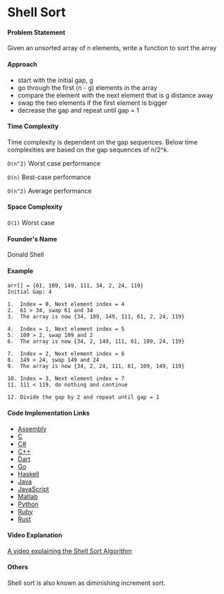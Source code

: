 # Shell Sort

#### Problem Statement

Given an unsorted array of n elements, write a function to sort the array

#### Approach

- start with the initial gap, g
- go through the first (n - g) elements in the array  
- compare the element with the next element that is g distance away
- swap the two elements if the first element is bigger
- decrease the gap and repeat until gap = 1

#### Time Complexity
Time complexity is dependent on the gap sequences.
Below time complexities are based on the gap sequences of n/2^k.

`O(n^2)` Worst case performance

`O(n)` Best-case performance

`O(n^2)` Average performance

#### Space Complexity

`O(1)` Worst case

#### Founder's Name

Donald Shell

#### Example

```
arr[] = {61, 109, 149, 111, 34, 2, 24, 119}
Initial Gap: 4   

1.  Index = 0, Next element index = 4
2.  61 > 34, swap 61 and 34
3.  The array is now {34, 109, 149, 111, 61, 2, 24, 119}

4.  Index = 1, Next element index = 5
5.  109 > 2, swap 109 and 2
6.  The array is now {34, 2, 149, 111, 61, 109, 24, 119}

7.  Index = 2, Next element index = 6
8.  149 > 24, swap 149 and 24
9.  The array is now {34, 2, 24, 111, 61, 109, 149, 119}

10. Index = 3, Next element index = 7
11. 111 < 119, do nothing and continue

12. Divide the gap by 2 and repeat until gap = 1
```

#### Code Implementation Links

- [Assembly](https://github.com/TheAlgorithms/AArch64_Assembly/blob/main/sorters/shell_sort.s)
- [C](https://github.com/TheAlgorithms/C/blob/master/sorting/shell_sort.c)
- [C#](https://github.com/TheAlgorithms/C-Sharp/blob/master/Algorithms/Sorters/Comparison/ShellSorter.cs)
- [C++](https://github.com/TheAlgorithms/C-Plus-Plus/blob/master/sorting/shell_sort.cpp)
- [Dart](https://github.com/TheAlgorithms/Dart/blob/master/sort/shell_Sort.dart)
- [Go](https://github.com/TheAlgorithms/Go/blob/master/sort/shellsort.go)
- [Haskell](https://github.com/TheAlgorithms/Haskell/blob/master/src/Sorts/ShellSort.hs)
- [Java](https://github.com/TheAlgorithms/Java/blob/master/src/main/java/com/thealgorithms/sorts/ShellSort.java)
- [JavaScript](https://github.com/TheAlgorithms/Javascript/blob/master/Sorts/shellSort.js)
- [Matlab](https://github.com/TheAlgorithms/MATLAB-Octave/blob/master/algorithms/sorting/shell_sort.m)
- [Python](https://github.com/TheAlgorithms/Python/blob/master/sorts/shell_sort.py)
- [Ruby](https://github.com/TheAlgorithms/Ruby/blob/master/Sorting/shell_sort.rb)
- [Rust](https://github.com/TheAlgorithms/Rust/blob/master/src/sorting/shell_sort.rs)


#### Video Explanation

[A video explaining the Shell Sort Algorithm](https://www.youtube.com/watch?v=H8NiFkGu2PY)

#### Others

Shell sort is also known as diminishing increment sort.
